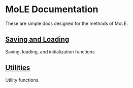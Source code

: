 # MoLE Documentation

These are simple docs designed for the methods of MoLE.

## [Saving and Loading](SAVG_LDG.md)
Saving, loading, and initialization functions

## [Utilities](UTILS.md)
Utility functions.

